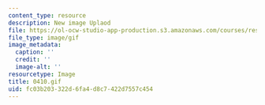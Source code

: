 ```yaml
---
content_type: resource
description: New image Uplaod
file: https://ol-ocw-studio-app-production.s3.amazonaws.com/courses/res-21g-01-kana-spring-2010/fc03b203322d6fa4d8c7422d7557c454_0410.gif
file_type: image/gif
image_metadata:
  caption: ''
  credit: ''
  image-alt: ''
resourcetype: Image
title: 0410.gif
uid: fc03b203-322d-6fa4-d8c7-422d7557c454
---
```

